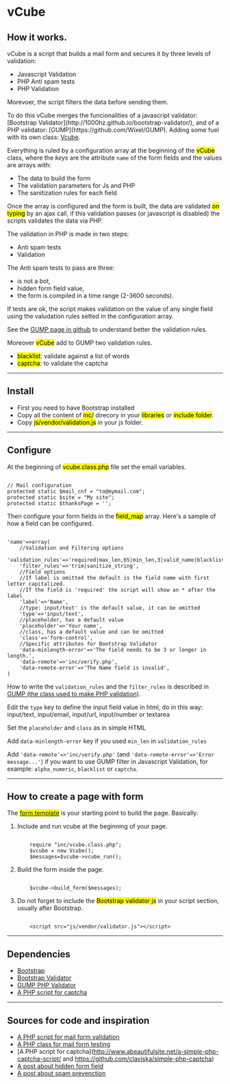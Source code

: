 # vCube

<article>

## How it works.

vCube is a script that builds a mail form and secures it by three levels of validation:

*   Javascript Validation
*   PHP Anti spam tests
*   PHP Validation

Morevoer, the script filters the data before sending them.

<div class="well">To do this vCube merges the funcionalities of a javascript validator: [Bootstrap Validator](http://1000hz.github.io/bootstrap-validator/), and of a PHP validator: [GUMP](https://github.com/Wixel/GUMP). Adding some fuel with its own class: <a href="">Vcube</a>.</div>

Everything is ruled by a configuration array at the beginning of the <mark>vCube</mark> class, where the _keys_ are the attribute `name` of the form fields and the values are arrays with:

*   The data to build the form
*   The validation parameters for Js and PHP
*   The sanitization rules for each field

Once the array is configured and the form is built, the data are validated <mark>on typing</mark> by an ajax call, if this validation passes (or javascript is disabled) the scripts validates the data via PHP.

The validation in PHP is made in two steps:

*   Anti spam tests
*   Validation

The Anti spam tests to pass are three:

*   is not a bot,
*   hidden form field value,
*   the form is compiled in a time range (2-3600 seconds).

If tests are ok, the script makes validation on the value of any single field using the valudation rules setted in the configuration array.

See the [GUMP page in github](https://github.com/Wixel/GUMP) to understand better the validation rules.

Moreover <mark>vCube</mark> add to GUMP two validation rules.

*   <mark>blacklist</mark>: validate against a list of words
*   <mark>captcha</mark>: to validate the captcha

</article>

* * *

<article>

## Install

*   First you need to have Bootstrap installed
*   Copy all the content of <mark>inc/</mark> direcory in your <mark>libraries</mark> or <mark>include folder</mark>.
*   Copy <mark>js/vendor/validation.js</mark> in your js folder.

</article>

* * *

<article>

## Configure

At the beginning of <mark>vcube.class.php</mark> file set the email variables.

```

// Mail configuration
protected static $mail_cnf = "to@mymail.com";
protected static $site = "My site";
protected static $thanksPage = '';

```

Then configure your form fields in the <mark>field_map</mark> array. Here's a sample of how a field can be configured.

```

'name'=>array(
	//Validation and Filtering options
	'validation_rules'=>'required|max_len,65|min_len,3|valid_name|blacklist',
	'filter_rules'=>'trim|sanitize_string',
	//Field options
	//If label is omitted the default is the field name with first letter capitalized.
	//If the field is 'required' the script will show an * after the label
	'label'=>'Name',
	//type: input/text' is the default value, it can be omitted 
	'type'=>'input/text', 
	//placeholder, has a default value
	'placeholder'=>'Your name',
	//class, has a default value and can be omitted
	'class'=>'form-control',
	//Specific attributes for Bootstrap Validator
	'data-minlength-error'=>'The field needs to be 3 or longer in length.',  
	'data-remote'=>'inc/verify.php',
	'data-remote-error'=>'The Name field is invalid',
)

```

How to write the `validation_rules` and the `filter_rules` is described in [GUMP (the class used to make PHP validation)](https://github.com/Wixel/GUMP).

Edit the `type` key to define the input field value in html, do in this way: input/text, input/email, input/url, input/number or textarea

Set the `placeholder` and `class` as in simple HTML

Add `data-minlength-error` key if you used `min_len` in `validation_rules`

Add `'data-remote'=>'inc/verify.php'` (and `'data-remote-error'=>'Error message...'`) if you want to use GUMP filter in Javascript Validation, for example: `alpha_numeric`, `blacklist` or `captcha`.

</article>

* * *

<article>

## How to create a page with form

The <mark><a href="">form template</a></mark> is your starting point to build the page. Basically:

1.  Include and run vcube at the beginning of your page.

    ```

    	require "inc/vcube.class.php";
    	$vcube = new Vcube();
    	$messages=$vcube->vcube_run();

    ```

2.  Build the form inside the page.

    ```

    	$vcube->build_form($messages); 					

    ```

3.  Do not forget to include the <mark>Bootstrap validator js</mark> in your script section, usually after Bootstrap.

    ```

    	<script src="js/vendor/validator.js"></script>					

    ```

</article>

* * *

<article>

## Dependencies

*   [Bootstrap](http://getbootstrap.com/)
*   [Bootstrap Validator](http://1000hz.github.io/bootstrap-validator/)
*   [GUMP PHP Validator](https://github.com/Wixel/GUMP)
*   [A PHP script for captcha](https://github.com/claviska/simple-php-captcha)

</article>

* * *

<article>

## Sources for code and inspiration

*   [A PHP script for mail form validation](https://github.com/jemjabella/PHP-Mail-Form/blob/master/mail_form_v2.txt)
*   [A PHP class for mail form testing](https://github.com/mccarthy/phpFormProtect/tree/master/phpfp)
*   [A PHP script for captcha](http://www.abeautifulsite.net/a-simple-php-captcha-script/ and https://github.com/claviska/simple-php-captcha)
*   [A post about hidden form field](http://www.sitepoint.com/easy-spam-prevention-using-hidden-form-fields/)
*   [A post about spam prevenction](http://nfriedly.com/techblog/2009/11/how-to-build-a-spam-free-contact-forms-without-captchas/)

</article>
